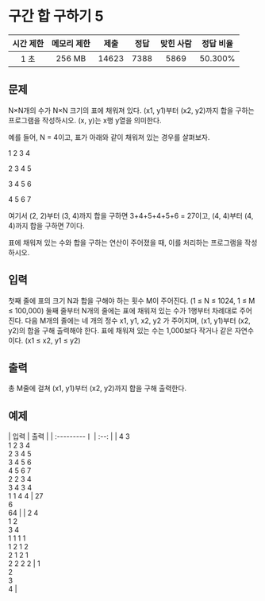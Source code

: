 # 구간 합 구하기 5
| 시간 제한 | 메모리 제한 | 제출 | 정답 | 맞힌 사람 | 정답 비율 |
| :---: | :-----: | :-----: | :----: | :----: | :-------: |
| 1 초 | 256 MB | 14623 | 7388 | 5869 | 50.300% |

## 문제
N×N개의 수가 N×N 크기의 표에 채워져 있다. (x1, y1)부터 (x2, y2)까지 합을 구하는 프로그램을 작성하시오. (x, y)는 x행 y열을 의미한다.

예를 들어, N = 4이고, 표가 아래와 같이 채워져 있는 경우를 살펴보자.

1	2	3	4

2	3	4	5

3	4	5	6

4	5	6	7

여기서 (2, 2)부터 (3, 4)까지 합을 구하면 3+4+5+4+5+6 = 27이고, (4, 4)부터 (4, 4)까지 합을 구하면 7이다.

표에 채워져 있는 수와 합을 구하는 연산이 주어졌을 때, 이를 처리하는 프로그램을 작성하시오.

## 입력
첫째 줄에 표의 크기 N과 합을 구해야 하는 횟수 M이 주어진다. (1 ≤ N ≤ 1024, 1 ≤ M ≤ 100,000) 둘째 줄부터 N개의 줄에는 표에 채워져 있는 수가 1행부터 차례대로 주어진다. 다음 M개의 줄에는 네 개의 정수 x1, y1, x2, y2 가 주어지며, (x1, y1)부터 (x2, y2)의 합을 구해 출력해야 한다. 표에 채워져 있는 수는 1,000보다 작거나 같은 자연수이다. (x1 ≤ x2, y1 ≤ y2)

## 출력
총 M줄에 걸쳐 (x1, y1)부터 (x2, y2)까지 합을 구해 출력한다.

## 예제
| 입력 | 출력 |
| :---------ㅣ | :--: |
| 4 3<br/>1 2 3 4<br/>2 3 4 5<br/>3 4 5 6<br/>4 5 6 7<br/>2 2 3 4<br/>3 4 3 4<br/>1 1 4 4 | 27<br/>6<br/>64 |
| 2 4<br/>1 2<br/>3 4<br/>1 1 1 1<br/>1 2 1 2<br/>2 1 2 1<br/>2 2 2 2 | 1<br/>2<br/>3<br/>4 |